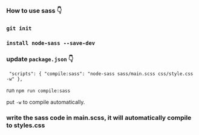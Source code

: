 ### How to use sass 👇

### `git init`

### `install node-sass --save-dev`

### update `package.json` 👇

` "scripts": { "compile:sass": "node-sass sass/main.scss css/style.css -w" },`

run `npm run compile:sass`

put `-w` to compile automatically.

### write the sass code in main.scss, it will automatically compile to styles.css
